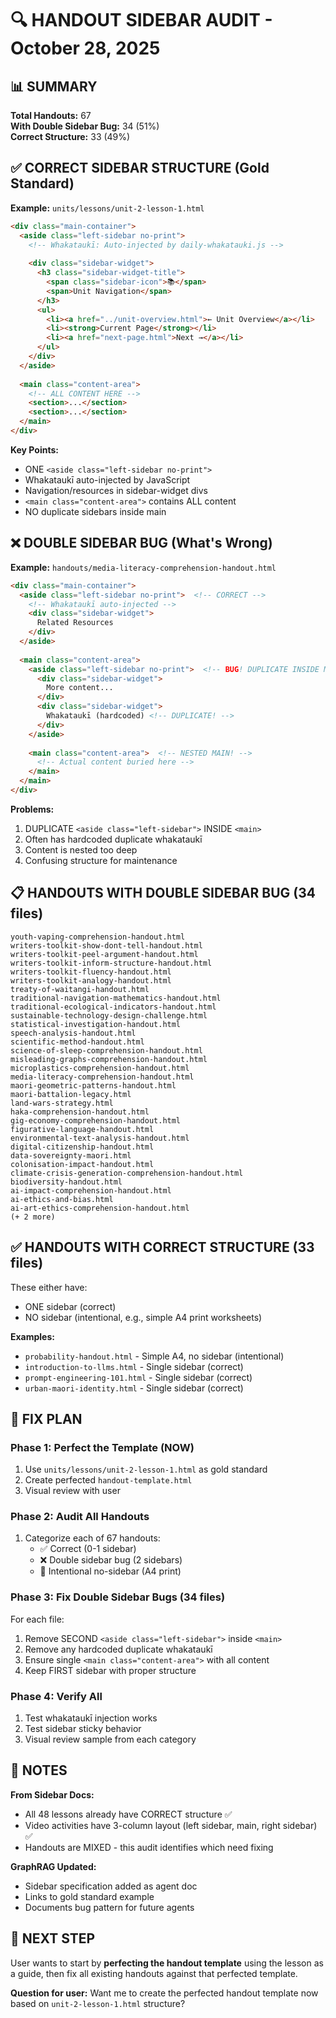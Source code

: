 # 🔍 HANDOUT SIDEBAR AUDIT - October 28, 2025

## 📊 SUMMARY

**Total Handouts:** 67  
**With Double Sidebar Bug:** 34 (51%)  
**Correct Structure:** 33 (49%)

## ✅ CORRECT SIDEBAR STRUCTURE (Gold Standard)

**Example:** `units/lessons/unit-2-lesson-1.html`

```html
<div class="main-container">
  <aside class="left-sidebar no-print">
    <!-- Whakataukī: Auto-injected by daily-whakatauki.js -->
    
    <div class="sidebar-widget">
      <h3 class="sidebar-widget-title">
        <span class="sidebar-icon">📚</span>
        <span>Unit Navigation</span>
      </h3>
      <ul>
        <li><a href="../unit-overview.html">← Unit Overview</a></li>
        <li><strong>Current Page</strong></li>
        <li><a href="next-page.html">Next →</a></li>
      </ul>
    </div>
  </aside>
  
  <main class="content-area">
    <!-- ALL CONTENT HERE -->
    <section>...</section>
    <section>...</section>
  </main>
</div>
```

**Key Points:**
- ONE `<aside class="left-sidebar no-print">` 
- Whakataukī auto-injected by JavaScript
- Navigation/resources in sidebar-widget divs
- `<main class="content-area">` contains ALL content
- NO duplicate sidebars inside main

## ❌ DOUBLE SIDEBAR BUG (What's Wrong)

**Example:** `handouts/media-literacy-comprehension-handout.html`

```html
<div class="main-container">
  <aside class="left-sidebar no-print">  <!-- CORRECT -->
    <!-- Whakataukī auto-injected -->
    <div class="sidebar-widget">
      Related Resources
    </div>
  </aside>
  
  <main class="content-area">
    <aside class="left-sidebar no-print">  <!-- BUG! DUPLICATE INSIDE MAIN! -->
      <div class="sidebar-widget">
        More content...
      </div>
      <div class="sidebar-widget">
        Whakataukī (hardcoded) <!-- DUPLICATE! -->
      </div>
    </aside>
    
    <main class="content-area">  <!-- NESTED MAIN! -->
      <!-- Actual content buried here -->
    </main>
  </main>
</div>
```

**Problems:**
1. DUPLICATE `<aside class="left-sidebar">` INSIDE `<main>`
2. Often has hardcoded duplicate whakataukī
3. Content is nested too deep
4. Confusing structure for maintenance

## 📋 HANDOUTS WITH DOUBLE SIDEBAR BUG (34 files)

```
youth-vaping-comprehension-handout.html
writers-toolkit-show-dont-tell-handout.html
writers-toolkit-peel-argument-handout.html
writers-toolkit-inform-structure-handout.html
writers-toolkit-fluency-handout.html
writers-toolkit-analogy-handout.html
treaty-of-waitangi-handout.html
traditional-navigation-mathematics-handout.html
traditional-ecological-indicators-handout.html
sustainable-technology-design-challenge.html
statistical-investigation-handout.html
speech-analysis-handout.html
scientific-method-handout.html
science-of-sleep-comprehension-handout.html
misleading-graphs-comprehension-handout.html
microplastics-comprehension-handout.html
media-literacy-comprehension-handout.html
maori-geometric-patterns-handout.html
maori-battalion-legacy.html
land-wars-strategy.html
haka-comprehension-handout.html
gig-economy-comprehension-handout.html
figurative-language-handout.html
environmental-text-analysis-handout.html
digital-citizenship-handout.html
data-sovereignty-maori.html
colonisation-impact-handout.html
climate-crisis-generation-comprehension-handout.html
biodiversity-handout.html
ai-impact-comprehension-handout.html
ai-ethics-and-bias.html
ai-art-ethics-comprehension-handout.html
(+ 2 more)
```

## ✅ HANDOUTS WITH CORRECT STRUCTURE (33 files)

These either have:
- ONE sidebar (correct)
- NO sidebar (intentional, e.g., simple A4 print worksheets)

**Examples:**
- `probability-handout.html` - Simple A4, no sidebar (intentional)
- `introduction-to-llms.html` - Single sidebar (correct)
- `prompt-engineering-101.html` - Single sidebar (correct)
- `urban-maori-identity.html` - Single sidebar (correct)

## 🎯 FIX PLAN

### Phase 1: Perfect the Template (NOW)
1. Use `units/lessons/unit-2-lesson-1.html` as gold standard
2. Create perfected `handout-template.html`
3. Visual review with user

### Phase 2: Audit All Handouts
1. Categorize each of 67 handouts:
   - ✅ Correct (0-1 sidebar)
   - ❌ Double sidebar bug (2 sidebars)
   - 📄 Intentional no-sidebar (A4 print)

### Phase 3: Fix Double Sidebar Bugs (34 files)
For each file:
1. Remove SECOND `<aside class="left-sidebar">` inside `<main>`
2. Remove any hardcoded duplicate whakataukī
3. Ensure single `<main class="content-area">` with all content
4. Keep FIRST sidebar with proper structure

### Phase 4: Verify All
1. Test whakataukī injection works
2. Test sidebar sticky behavior
3. Visual review sample from each category

## 📝 NOTES

**From Sidebar Docs:**
- All 48 lessons already have CORRECT structure ✅
- Video activities have 3-column layout (left sidebar, main, right sidebar) ✅
- Handouts are MIXED - this audit identifies which need fixing

**GraphRAG Updated:**
- Sidebar specification added as agent doc
- Links to gold standard example
- Documents bug pattern for future agents

## 🚀 NEXT STEP

User wants to start by **perfecting the handout template** using the lesson as a guide, then fix all existing handouts against that perfected template.

**Question for user:** Want me to create the perfected handout template now based on `unit-2-lesson-1.html` structure?

